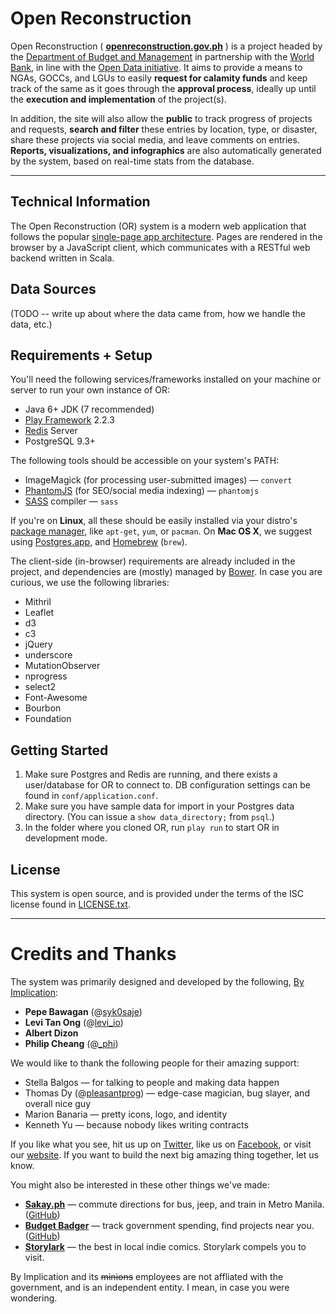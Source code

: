 Open Reconstruction
====================

Open Reconstruction ( **[openreconstruction.gov.ph](http://openreconstruction.gov.ph)** ) is a project headed by the [Department of Budget and Management](http://dbm.gov.ph) in partnership with the [World Bank](http://www.worldbank.org.ph), in line with the [Open Data initiative](http://data.gov.ph). It aims to provide a means to NGAs, GOCCs, and LGUs to easily **request for calamity funds** and keep track of the same as it goes through the **approval process**, ideally up until the **execution and implementation** of the project(s).

In addition, the site will also allow the **public** to track progress of projects and requests, **search and filter** these entries by location, type, or disaster, share these projects via social media, and leave comments on entries. **Reports, visualizations, and infographics** are also automatically generated by the system, based on real-time stats from the database.

---

## Technical Information

The Open Reconstruction (OR) system is a modern web application that follows the popular [single-page app architecture](http://en.wikipedia.org/wiki/Single-page_application). Pages are rendered in the browser by a JavaScript client, which communicates with a RESTful web backend written in Scala.

## Data Sources

(TODO -- write up about where the data came from, how we handle the data, etc.)

## Requirements + Setup

You'll need the following services/frameworks installed on your machine or server to run your own instance of OR:

* Java 6+ JDK (7 recommended)
* [Play Framework](http://playframework.com) 2.2.3
* [Redis](http://redis.io) Server
* PostgreSQL 9.3+

The following tools should be accessible on your system's PATH:

* ImageMagick (for processing user-submitted images) — ``convert``
* [PhantomJS](http://phantomjs.org) (for SEO/social media indexing) — ``phantomjs``
* [SASS](http://sass-lang.com) compiler — ``sass``

If you're on **Linux**, all these should be easily installed via your distro's [package manager](http://en.wikipedia.org/wiki/Package_management_system), like `apt-get`, `yum`, or `pacman`. On **Mac OS X**, we suggest using [Postgres.app](http://postgresapp.com/), and [Homebrew](http://brew.sh/) (`brew`).

The client-side (in-browser) requirements are already included in the project, and dependencies are (mostly) managed by [Bower](http://bower.io). In case you are curious, we use the following libraries:

* Mithril
* Leaflet
* d3
* c3
* jQuery
* underscore
* MutationObserver
* nprogress
* select2
* Font-Awesome
* Bourbon
* Foundation

## Getting Started

1. Make sure Postgres and Redis are running, and there exists a user/database for OR to connect to. DB configuration settings can be found in ``conf/application.conf``.
2. Make sure you have sample data for import in your Postgres data directory. (You can issue a ``show data_directory;`` from ``psql``.)
3. In the folder where you cloned OR, run ``play run`` to start OR in development mode.

## License

This system is open source, and is provided under the terms of the ISC license found in [LICENSE.txt](https://github.com/by-implication/Open-Reconstruction/blob/master/LICENSE.txt).

---

# Credits and Thanks

The system was primarily designed and developed by the following, [By Implication](http://byimplication.com):

* **Pepe Bawagan** (@[syk0saje](http://twitter.com/syk0saje))
* **Levi Tan Ong** (@[levi_io](http://twitter.com/levi_io))
* **Albert Dizon**
* **Philip Cheang** (@[_phi](http://twitter.com/_phi))

We would like to thank the following people for their amazing support:

* Stella Balgos — for talking to people and making data happen
* Thomas Dy (@[pleasantprog](http://twitter.com/pleasantprog)) — edge-case magician, bug slayer, and overall nice guy
* Marion Banaria — pretty icons, logo, and identity
* Kenneth Yu — because nobody likes writing contracts

If you like what you see, hit us up on [Twitter](http://twitter.com/byimplication), like us on [Facebook](http://facebook.com/byimplication), or visit our [website](http://byimplication.com). If you want to build the next big amazing thing together, let us know.

You might also be interested in these other things we've made:

* **[Sakay.ph](http://sakay.ph)** — commute directions for bus, jeep, and train in Metro Manila. ([GitHub](https://github.com/sakayph))
* **[Budget Badger](http://budgetbadger.ph)** — track government spending, find projects near you. ([GitHub](https://github.com/by-implication/Badger))
* **[Storylark](http://storylark.ph)** — the best in local indie comics. Storylark compels you to visit.

By Implication and its ~~minions~~ employees are not affliated with the government, and is an independent entity. I mean, in case you were wondering.
